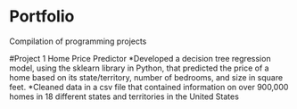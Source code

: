# Portfolio
Compilation of programming projects

#Project 1 Home Price Predictor
*Developed a decision tree regression model, using the sklearn library in Python, that predicted the price of a home based on its state/territory, number of bedrooms, and size in square feet.
*Cleaned data in a csv file that contained information on over 900,000 homes in 18 different states and territories in the United States
